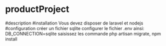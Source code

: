 # productProject
#description
#installation
Vous devez disposer de laravel et nodejs
#configuration
créer un fichier sqlite 
configurer le fichier .env ainsi: DB_CONNECTION=sqlite
saisissez les commande php artisan migrate, npm install
